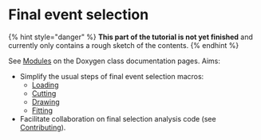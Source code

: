 # Final event selection

{% hint style="danger" %}
**This part of the tutorial is not yet finished** and currently only contains a rough sketch of the contents.
{% endhint %}

See [Modules](https://redeboer.github.io/BOSS_Afterburner/group__BOSS__Afterburner.html) on the Doxygen class documentation pages. Aims:

* Simplify the usual steps of final event selection macros:
  * [Loading](loading.md)
  * [Cutting](cutting.md)
  * [Drawing](drawing.md)
  * [Fitting](fitting.md)
* Facilitate collaboration on final selection analysis code \(see [Contributing]()\).

